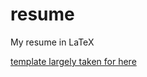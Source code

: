 resume
======

My resume in LaTeX

[template largely taken for here](http://www.google.com/url?sa=t&rct=j&q=&esrc=s&source=web&cd=13&cad=rja&ved=0CHcQFjAM&url=http%3A%2F%2Fsethholloway.com%2Fblog%2F2011%2F06%2F24%2Fmy-latex-resume-template%2F&ei=sVIuUeHcB4bn0gHyhYDQDA&usg=AFQjCNFlmlFHoIpc-lGle7DJP0QZANHKaQ&sig2=RDxNSBrQRsvsi2r3SAs7UA&bvm=bv.42965579,d.dmQ)
